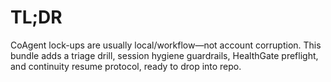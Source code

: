 # TL;DR
CoAgent lock-ups are usually local/workflow—not account corruption. This bundle adds a triage drill, session hygiene guardrails, HealthGate preflight, and continuity resume protocol, ready to drop into repo.
